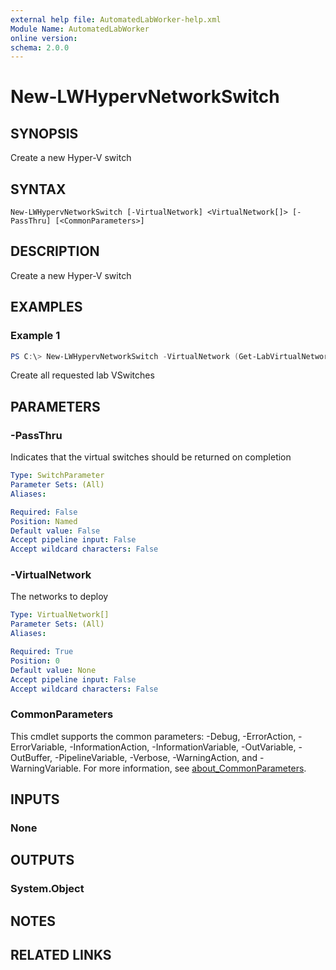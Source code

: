 ```yaml
---
external help file: AutomatedLabWorker-help.xml
Module Name: AutomatedLabWorker
online version:
schema: 2.0.0
---
```


# New-LWHypervNetworkSwitch

## SYNOPSIS
Create a new Hyper-V switch

## SYNTAX

```
New-LWHypervNetworkSwitch [-VirtualNetwork] <VirtualNetwork[]> [-PassThru] [<CommonParameters>]
```

## DESCRIPTION
Create a new Hyper-V switch

## EXAMPLES

### Example 1
```powershell
PS C:\> New-LWHypervNetworkSwitch -VirtualNetwork (Get-LabVirtualNetworkDefinition) -PassThru
```

Create all requested lab VSwitches

## PARAMETERS

### -PassThru
Indicates that the virtual switches should be returned on completion

```yaml
Type: SwitchParameter
Parameter Sets: (All)
Aliases:

Required: False
Position: Named
Default value: False
Accept pipeline input: False
Accept wildcard characters: False
```

### -VirtualNetwork
The networks to deploy

```yaml
Type: VirtualNetwork[]
Parameter Sets: (All)
Aliases:

Required: True
Position: 0
Default value: None
Accept pipeline input: False
Accept wildcard characters: False
```

### CommonParameters
This cmdlet supports the common parameters: -Debug, -ErrorAction, -ErrorVariable, -InformationAction, -InformationVariable, -OutVariable, -OutBuffer, -PipelineVariable, -Verbose, -WarningAction, and -WarningVariable. For more information, see [about_CommonParameters](http://go.microsoft.com/fwlink/?LinkID=113216).

## INPUTS

### None
## OUTPUTS

### System.Object
## NOTES

## RELATED LINKS
